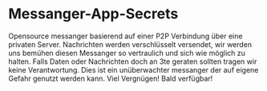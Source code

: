 # Messanger-App-Secrets
Opensource messanger basierend auf einer P2P Verbindung über eine privaten Server. Nachrichten werden verschlüsselt versendet, wir werden uns bemühen diesen Messanger so vertraulich und sich wie möglich zu halten. Falls Daten oder Nachrichten doch an 3te geraten sollten tragen wir keine Verantwortung. Dies ist ein unüberwachter messanger der auf eigene Gefahr genutzt werden kann. Viel Vergnügen! Bald verfügbar!
